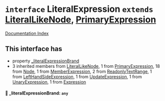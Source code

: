 # `interface` LiteralExpression `extends` [LiteralLikeNode](../interface.LiteralLikeNode/README.md), [PrimaryExpression](../interface.PrimaryExpression/README.md)

[Documentation Index](../README.md)

## This interface has

- property [\_literalExpressionBrand](#-_literalexpressionbrand-any)
- 3 inherited members from [LiteralLikeNode](../interface.LiteralLikeNode/README.md), 1 from [PrimaryExpression](../interface.PrimaryExpression/README.md), 18 from [Node](../interface.Node/README.md), 1 from [MemberExpression](../interface.MemberExpression/README.md), 2 from [ReadonlyTextRange](../interface.ReadonlyTextRange/README.md), 1 from [LeftHandSideExpression](../interface.LeftHandSideExpression/README.md), 1 from [UpdateExpression](../interface.UpdateExpression/README.md), 1 from [UnaryExpression](../interface.UnaryExpression/README.md), 1 from [Expression](../interface.Expression/README.md)


#### 📄 \_literalExpressionBrand: `any`



